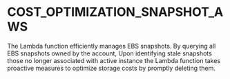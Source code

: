 # COST_OPTIMIZATION_SNAPSHOT_AWS
The Lambda function efficiently manages EBS snapshots. By querying all EBS snapshots owned by the account, Upon identifying stale snapshots those no longer associated with active instance the Lambda function takes proactive measures to optimize storage costs by promptly deleting them.

